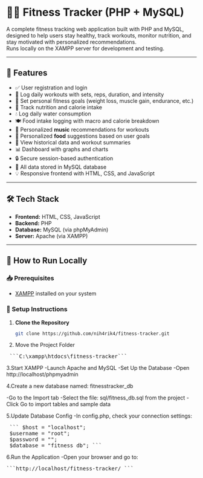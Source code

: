 # 🏋️‍♂️ Fitness Tracker (PHP + MySQL)

A complete fitness tracking web application built with PHP and MySQL, designed to help users stay healthy, track workouts, monitor nutrition, and stay motivated with personalized recommendations.  
Runs locally on the XAMPP server for development and testing.

---

## 📌 Features

- ✅ User registration and login
- 📝 Log daily workouts with sets, reps, duration, and intensity
- 🎯 Set personal fitness goals (weight loss, muscle gain, endurance, etc.)
- 🥗 Track nutrition and calorie intake
- 💧 Log daily water consumption
- 🍽️ Food intake logging with macro and calorie breakdown
- 🎵 Personalized **music** recommendations for workouts
- 🍱 Personalized **food** suggestions based on user goals
- 📅 View historical data and workout summaries
- 📊 Dashboard with graphs and charts
- 🔒 Secure session-based authentication
- 💾 All data stored in MySQL database
- 💡 Responsive frontend with HTML, CSS, and JavaScript

---

## 🛠️ Tech Stack

- **Frontend:** HTML, CSS, JavaScript  
- **Backend:** PHP  
- **Database:** MySQL (via phpMyAdmin)  
- **Server:** Apache (via XAMPP)

---

## 🚀 How to Run Locally

### 📥 Prerequisites

- [XAMPP](https://www.apachefriends.org/) installed on your system

### 🧪 Setup Instructions

1. **Clone the Repository**
   ```bash
   git clone https://github.com/nih4rik4/fitness-tracker.git

2. Move the Project Folder

 <pre> ```C:\xampp\htdocs\fitness-tracker``` </pre>

3.Start XAMPP
 -Launch Apache and MySQL
 -Set Up the Database
 -Open http://localhost/phpmyadmin

4.Create a new database named:
 fitnesstracker_db

  -Go to the Import tab
 -Select the file: sql/fitness_db.sql from the project
 -Click Go to import tables and sample data
 
 5.Update Database Config
 -In config.php, check your connection settings:

 <pre> ``` $host = "localhost";
 $username = "root";
 $password = "";
 $database = "fitness_db"; ``` </pre>

6.Run the Application
-Open your browser and go to:
 <pre>```http://localhost/fitness-tracker/ ```</pre>


